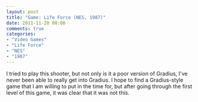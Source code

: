 ```yaml
---
layout: post
title: "Game: Life Force (NES, 1987)"
date: 2011-11-20 00:00
comments: true
categories:
- "Video Games"
- "Life Force"
- "NES"
- "1987"
---
```


I tried to play this shooter, but not only is it a poor version of
Gradius, I've never been able to really get into Gradius. I hope
to find a Gradius-style game that I am willing to put in the time
for, but after going through the first level of this game, it was
clear that it was not this.
